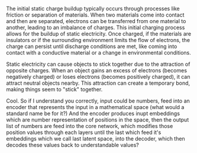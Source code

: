 The initial static charge buildup typically occurs through processes like friction or separation of materials. When two materials come into contact and then are separated, electrons can be transferred from one material to another, leading to an imbalance of charges. This initial charging process allows for the buildup of static electricity. Once charged, if the materials are insulators or if the surrounding environment limits the flow of electrons, the charge can persist until discharge conditions are met, like coming into contact with a conductive material or a change in environmental conditions.

Static electricity can cause objects to stick together due to the attraction of opposite charges. When an object gains an excess of electrons (becomes negatively charged) or loses electrons (becomes positively charged), it can attract neutral objects nearby. This attraction can create a temporary bond, making things seem to "stick" together.

Cool. So if I understand you correctly, input could be numbers, feed into an encoder that represents the input in a mathematical space (what would a standard name be for it?) And the encoder produces inupt embeddings which are number representation of positions in the space, then the output list of numbers are feed into the core network, which modifies those position values through each layers until the last which feed it's embeddings which we call last latent space, into the decoder, which then decodes these values back to understandable values?


